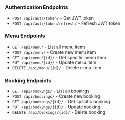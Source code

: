

### Authentication Endpoints

- `POST /api/auth/token/` - Get JWT token
- `POST /api/auth/token/refresh/` - Refresh JWT token

### Menu Endpoints

- `GET /api/menu/` - List all menu items
- `POST /api/menu/` - Create new menu item
- `GET /api/menu/{id}/` - Get specific menu item
- `PUT /api/menu/{id}/` - Update menu item
- `DELETE /api/menu/{id}/` - Delete menu item

### Booking Endpoints

- `GET /api/bookings/` - List all bookings
- `POST /api/bookings/` - Create new booking
- `GET /api/bookings/{id}/` - Get specific booking
- `PUT /api/bookings/{id}/` - Update booking
- `DELETE /api/bookings/{id}/` - Delete booking


